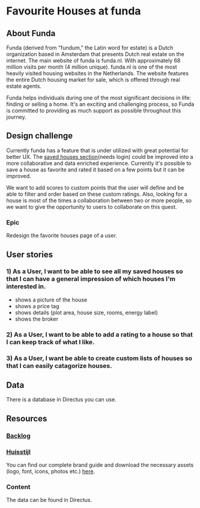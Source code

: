 # Favourite Houses at funda

## About Funda

Funda (derived from "fundum," the Latin word for estate) is a Dutch organization based in Amsterdam that presents Dutch real estate on the internet. The main website of funda is funda.nl. With approximately 68 million visits per month (4 million unique). funda.nl is one of the most heavily visited housing websites in the Netherlands. The website features the entire Dutch housing market for sale, which is offered through real estate agents.

Funda helps individuals during one of the most significant decisions in life: finding or selling a home. It's an exciting and challenging process, so Funda is committed to providing as much support as possible throughout this journey.

## Design challenge

Currently funda has a feature that is under utilized with great potential for better UX. The [saved houses section](https://www.funda.nl/en/mijn/bewaard/)(needs login) could be improved into a more collaborative and data enriched experience. Currently it's possible to save a house as favorite and rated it based on a few points but it can be improved.

We want to add scores to custom points that the user will define and be able to filter and order based on these custom ratings. Also, looking for a house is most of the times a collaboration between two or more people, so we want to give the opportunity to users to collaborate on this quest.

### Epic
Redesign the favorite houses page of a user.

## User stories

### 1) As a User, I want to be able to see all my saved houses so that I can have a general impression of which houses I'm interested in.
  * shows a picture of the house
  * shows a price tag
  * shows details (plot area, house size, rooms, energy label)
  * shows the broker

### 2) As a User, I want to be able to add a rating to a house so that I can keep track of what I like.

### 3) As a User, I want be able to create custom lists of houses so that I can easily catagorize houses.

## Data

There is a database in Directus you can use.

## Resources

### [Backlog](https://github.com/orgs/fdnd-agency/projects/21/views/2)

### [Huisstijl](https://brand.funda.nl)  
You can find our complete brand guide and download the necessary assets (logo, font, icons, photos etc.) [here](https://brand.funda.nl/).

### Content
The data can be found in Directus.

